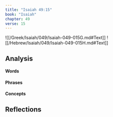 ```yaml
---
title: "Isaiah 49:15"
book: "Isaiah"
chapter: 49
verse: 15
---
```

![[/Greek/Isaiah/049/Isaiah-049-015G.md#Text]]
![[/Hebrew/Isaiah/049/Isaiah-049-015H.md#Text]]

## Analysis

#### Words

#### Phrases

#### Concepts

## Reflections
